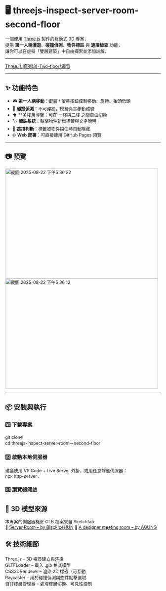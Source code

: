 # 🖥️ threejs-inspect-server-room-second-floor

一個使用 [Three.js](https://threejs.org/) 製作的互動式 3D 專案，  
提供 **第一人稱漫遊**、**碰撞偵測**、**物件標註** 與 **遮擋檢查** 功能，  
讓你可以在虛擬「雙層建築」中自由探索並添加註解。

---

[Three.js 範例(3)-Two-floors導覽](https://jacychu.medium.com/three-js-%E7%AF%84%E4%BE%8B-3-two-floors%E5%B0%8E%E8%A6%BD-99c193fbcd6f)

---

## ✨ 功能特色
- 🎮 **第一人稱移動**：鍵盤 / 螢幕按鈕控制移動、旋轉、抬頭低頭  
- 🛑 **碰撞偵測**：不可穿牆，模擬真實移動體驗
- ⬆️ **多樓層導覽：可在 一樓與二樓 之間自由切換
- 🏷 **標註系統**：點擊物件新增標籤與文字說明  
- 👀 **遮擋判斷**：標籤被物件擋住時自動隱藏  
- 🌐 **Web 部署**：可直接使用 GitHub Pages 預覽

---

## 📷 預覽
<img width="494" height="356" alt="截圖 2025-08-22 下午5 36 22" src="https://github.com/user-attachments/assets/caee3ebb-13b5-4ec7-aaa3-bf30549cc881" />
<img width="494" height="356" alt="截圖 2025-08-22 下午5 36 13" src="https://github.com/user-attachments/assets/7cf27eda-4127-48b9-9dc0-7a42c7c44669" />

---

## 📦 安裝與執行

### 1️⃣ 下載專案
git clone<br>
cd threejs-inspect-server-room－second-floor

### 2️⃣ 啟動本地伺服器
建議使用 VS Code + Live Server 外掛，或用任意靜態伺服器：<br>
npx http-server .
### 3️⃣ 瀏覽器開啟

## 📂 3D 模型來源
本專案的伺服器機房 GLB 檔案來自 Sketchfab<br>
🔗 [Server Room – by BlackIceHUN](https://sketchfab.com/3d-models/server-room-57a480597a20476f9f303fda4a089f86) 
🔗 [A designer meeting room – by AGUNG](https://sketchfab.com/3d-models/a-designer-meeting-room-0f0ff5edb3f8435b87d1c62eda9bc684)

## 🛠 技術細節
Three.js – 3D 場景建立與渲染<br>
GLTFLoader – 載入 .glb 格式模型<br>
CSS2DRenderer – 渲染 2D 標籤（可互動<br>
Raycaster – 用於碰撞偵測與物件點擊選取<br>
自訂樓層管理器 – 處理樓層切換、可見性控制

